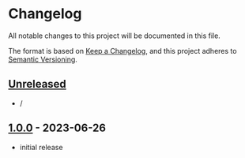 # Changelog

All notable changes to this project will be documented in this file.

The format is based on [Keep a Changelog],
and this project adheres to [Semantic Versioning].

## [Unreleased]

- /

## [1.0.0] - 2023-06-26

- initial release

<!-- Links -->

[keep a changelog]: https://keepachangelog.com/en/1.0.0/
[semantic versioning]: https://semver.org/spec/v2.0.0.html

<!-- Versions -->

[unreleased]: https://github.com/iziphp/autoloader/compare/v1.0.0...HEAD
[1.0.0]: https://github.com/iziphp/autoloader/releases/tag/v1.0.0
